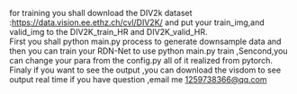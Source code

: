 for training you shall download the DIV2k dataset :https://data.vision.ee.ethz.ch/cvl/DIV2K/ and put your train_img,and valid_img to the DIV2K_train_HR and DIV2K_valid_HR. <br> First you shall python main.py process to generate downsample data and then you can train your RDN-Net to use python main.py train ,Sencond,you can change your para from the config.py all of it realized from pytorch.
Finaly if you want to see the output ,you can download the visdom to see output real time
if you have question ,email me 1259738366@qq.com
